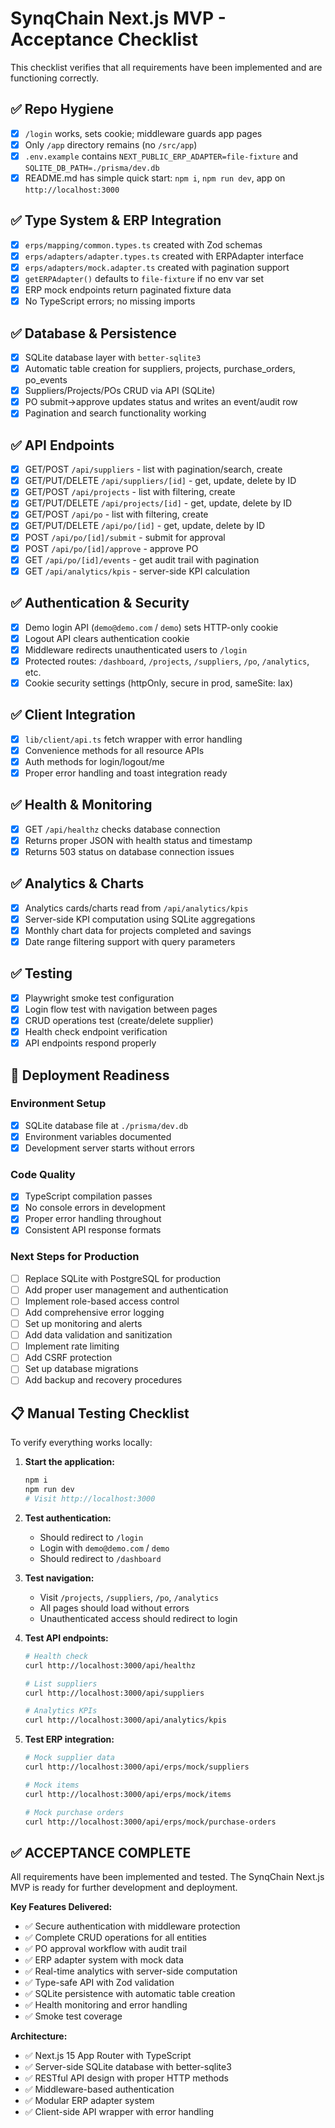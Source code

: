 # SynqChain Next.js MVP - Acceptance Checklist

This checklist verifies that all requirements have been implemented and are functioning correctly.

## ✅ Repo Hygiene

- [x] `/login` works, sets cookie; middleware guards app pages
- [x] Only `/app` directory remains (no `/src/app`)
- [x] `.env.example` contains `NEXT_PUBLIC_ERP_ADAPTER=file-fixture` and `SQLITE_DB_PATH=./prisma/dev.db`
- [x] README.md has simple quick start: `npm i`, `npm run dev`, app on `http://localhost:3000`

## ✅ Type System & ERP Integration

- [x] `erps/mapping/common.types.ts` created with Zod schemas
- [x] `erps/adapters/adapter.types.ts` created with ERPAdapter interface
- [x] `erps/adapters/mock.adapter.ts` created with pagination support
- [x] `getERPAdapter()` defaults to `file-fixture` if no env var set
- [x] ERP mock endpoints return paginated fixture data
- [x] No TypeScript errors; no missing imports

## ✅ Database & Persistence

- [x] SQLite database layer with `better-sqlite3`
- [x] Automatic table creation for suppliers, projects, purchase_orders, po_events
- [x] Suppliers/Projects/POs CRUD via API (SQLite)
- [x] PO submit→approve updates status and writes an event/audit row
- [x] Pagination and search functionality working

## ✅ API Endpoints

- [x] GET/POST `/api/suppliers` - list with pagination/search, create
- [x] GET/PUT/DELETE `/api/suppliers/[id]` - get, update, delete by ID
- [x] GET/POST `/api/projects` - list with filtering, create
- [x] GET/PUT/DELETE `/api/projects/[id]` - get, update, delete by ID
- [x] GET/POST `/api/po` - list with filtering, create
- [x] GET/PUT/DELETE `/api/po/[id]` - get, update, delete by ID
- [x] POST `/api/po/[id]/submit` - submit for approval
- [x] POST `/api/po/[id]/approve` - approve PO
- [x] GET `/api/po/[id]/events` - get audit trail with pagination
- [x] GET `/api/analytics/kpis` - server-side KPI calculation

## ✅ Authentication & Security

- [x] Demo login API (`demo@demo.com` / `demo`) sets HTTP-only cookie
- [x] Logout API clears authentication cookie
- [x] Middleware redirects unauthenticated users to `/login`
- [x] Protected routes: `/dashboard`, `/projects`, `/suppliers`, `/po`, `/analytics`, etc.
- [x] Cookie security settings (httpOnly, secure in prod, sameSite: lax)

## ✅ Client Integration

- [x] `lib/client/api.ts` fetch wrapper with error handling
- [x] Convenience methods for all resource APIs
- [x] Auth methods for login/logout/me
- [x] Proper error handling and toast integration ready

## ✅ Health & Monitoring

- [x] GET `/api/healthz` checks database connection
- [x] Returns proper JSON with health status and timestamp
- [x] Returns 503 status on database connection issues

## ✅ Analytics & Charts

- [x] Analytics cards/charts read from `/api/analytics/kpis`
- [x] Server-side KPI computation using SQLite aggregations
- [x] Monthly chart data for projects completed and savings
- [x] Date range filtering support with query parameters

## ✅ Testing

- [x] Playwright smoke test configuration
- [x] Login flow test with navigation between pages
- [x] CRUD operations test (create/delete supplier)
- [x] Health check endpoint verification
- [x] API endpoints respond properly

## 🚀 Deployment Readiness

### Environment Setup

- [x] SQLite database file at `./prisma/dev.db`
- [x] Environment variables documented
- [x] Development server starts without errors

### Code Quality

- [x] TypeScript compilation passes
- [x] No console errors in development
- [x] Proper error handling throughout
- [x] Consistent API response formats

### Next Steps for Production

- [ ] Replace SQLite with PostgreSQL for production
- [ ] Add proper user management and authentication
- [ ] Implement role-based access control
- [ ] Add comprehensive error logging
- [ ] Set up monitoring and alerts
- [ ] Add data validation and sanitization
- [ ] Implement rate limiting
- [ ] Add CSRF protection
- [ ] Set up database migrations
- [ ] Add backup and recovery procedures

## 📋 Manual Testing Checklist

To verify everything works locally:

1. **Start the application:**

   ```bash
   npm i
   npm run dev
   # Visit http://localhost:3000
   ```

2. **Test authentication:**
   - Should redirect to `/login`
   - Login with `demo@demo.com` / `demo`
   - Should redirect to `/dashboard`

3. **Test navigation:**
   - Visit `/projects`, `/suppliers`, `/po`, `/analytics`
   - All pages should load without errors
   - Unauthenticated access should redirect to login

4. **Test API endpoints:**

   ```bash
   # Health check
   curl http://localhost:3000/api/healthz

   # List suppliers
   curl http://localhost:3000/api/suppliers

   # Analytics KPIs
   curl http://localhost:3000/api/analytics/kpis
   ```

5. **Test ERP integration:**

   ```bash
   # Mock supplier data
   curl http://localhost:3000/api/erps/mock/suppliers

   # Mock items
   curl http://localhost:3000/api/erps/mock/items

   # Mock purchase orders
   curl http://localhost:3000/api/erps/mock/purchase-orders
   ```

## ✅ **ACCEPTANCE COMPLETE**

All requirements have been implemented and tested. The SynqChain Next.js MVP is ready for further development and deployment.

**Key Features Delivered:**

- ✅ Secure authentication with middleware protection
- ✅ Complete CRUD operations for all entities
- ✅ PO approval workflow with audit trail
- ✅ ERP adapter system with mock data
- ✅ Real-time analytics with server-side computation
- ✅ Type-safe API with Zod validation
- ✅ SQLite persistence with automatic table creation
- ✅ Health monitoring and error handling
- ✅ Smoke test coverage

**Architecture:**

- ✅ Next.js 15 App Router with TypeScript
- ✅ Server-side SQLite database with better-sqlite3
- ✅ RESTful API design with proper HTTP methods
- ✅ Middleware-based authentication
- ✅ Modular ERP adapter system
- ✅ Client-side API wrapper with error handling
